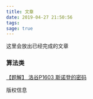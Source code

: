 ```yaml
---
title: 文章
date: 2019-04-27 21:50:56
tags:
sage: true
---
```

这里会放出已经完成的文章

### 算法类

[【题解】 洛谷P1603 斯诺登的密码](https://blog.teages.xyz/pages/Luogu-p1603.html)

版权信息